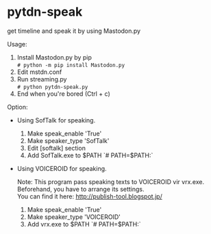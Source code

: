 # pytdn-speak
get timeline and speak it by using Mastodon.py

Usage:
  1) Install Mastodon.py by pip  
    `# python -m pip install Mastodon.py`
  2) Edit mstdn.conf  
  3) Run streaming.py  
    `# python pytdn-speak.py`
  4) End when you're bored (Ctrl + c)

Option:  
  * Using SofTalk for speaking.  
    1. Make speak_enable 'True'  
    2. Make speaker_type 'SofTalk'  
    3. Edit [softalk] section 
    4. Add SofTalk.exe to $PATH  
      `# PATH=$PATH:<PATH to SofTalk.exe>`  
  * Using VOICEROID for speaking.  
    
    Note: This program pass speaking texts to VOICEROID vir vrx.exe.    
      Beforehand, you have to arrange its settings.  
      You can find it here: http://publish-tool.blogspot.jp/  
    
    1. Make speak_enable 'True'  
    2. Make speaker_type 'VOICEROID'  
    3. Add vrx.exe to $PATH  
      `# PATH=$PATH:<PATH to vrx.exe>`  

